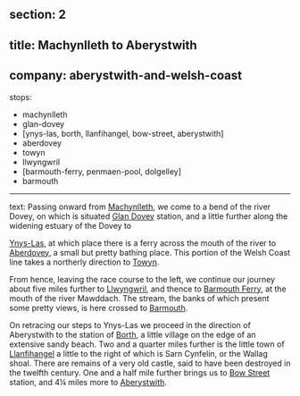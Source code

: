 section: 2
----
title: Machynlleth to Aberystwith
----
company: aberystwith-and-welsh-coast
----
stops:
- machynlleth
- glan-dovey
- [ynys-las, borth, llanfihangel, bow-street, aberystwith]
- aberdovey
- towyn
- llwyngwril
- [barmouth-ferry, penmaen-pool, dolgelley]
- barmouth
----
text: Passing onward from [Machynlleth](/stations/machynlleth), we come to a bend of the river Dovey, on which is situated [Glan Dovey](/stations/glan-dovey) station, and a little further along the widening estuary of the Dovey to

[Ynys-Las](/stations/ynys-las), at which place there is a ferry across the mouth of the river to [Aberdovey](/stations/aberdovey), a small but pretty bathing place. This portion of the Welsh Coast line takes a northerly direction to [Towyn](/stations/towyn).

From hence, leaving the race course to the left, we continue our journey about five miles further to [Llwyngwril](/stations/llwyngwril), and thence to [Barmouth Ferry](/stations/barmouth-ferry), at the mouth of the river Mawddach. The stream, the banks of which present some pretty views, is here crossed to [Barmouth](/stations/barmouth).

On retracing our steps to Ynys-Las we proceed in the direction of Aberystwith to the station of [Borth](/stations/borth), a little village on the edge of an extensive sandy beach. Two and a quarter miles further is the little town of [Llanfihangel](/stations/llanfihangel) a little to the right of which is Sarn Cynfelin, or the Wallag shoal. There are remains of a very old castle, said to have been destroyed in the twelfth century. One and a half mile further brings us to [Bow Street](/stations/bow-street) station, and 4¼ miles more to [Aberystwith](/stations/aberystwith).
